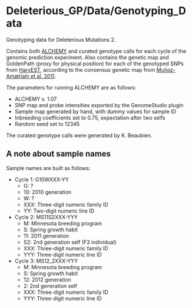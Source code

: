 # Deleterious_GP/Data/Genotyping_Data
Genotyping data for Deleterious Mutations 2. 

Contains both [ALCHEMY](http://alchemy.sourceforge.net/) and curated genotype
calls for each cycle of the genomic prediction experiment. Also contains the
genetic map and GoldenPath (proxy for physical position) for each of the
genotyped SNPs from [HarvEST](http://harvest.ucr.edu/), according to the
consensus genetic map from [Muñoz-Amatriaín et al. 2011](https://dl.sciencesocieties.org/publications/tpg/articles/4/3/238).

The parameters for running ALCHEMY are as follows:
- ALCHEMY v. 1.07
- SNP map and probe intensities exported by the GenomeStudio plugin
- Sample map generated by hand, with dummy values for sample ID
- Inbreeding coefficients set to 0.75, expectation after two selfs
- Random seed set to 12345

The curated genotype calls were generated by K. Beaubien.

## A note about sample names
Sample names are built as follows:
- Cycle 1: G10WXXX-YY
    - G: ?
    - 10: 2010 generation
    - W: ?
    - XXX: Three-digit numeric family ID
    - YY: Two-digit numeric line ID
- Cycle 2: MS11S2XXX-YYY
    - M: Minnesota breeding program
    - S: Spring growth habit
    - 11: 2011 generation
    - S2: 2nd generation self (F3 individual)
    - XXX: Three-digit numeric family ID
    - YYY: Three-digit numeric line ID
- Cycle 3: MS12_2XXX-YYY
    - M: Minnesota breeding program
    - S: Spring growth habit
    - 12: 2012 generation
    - 2: 2nd generation self
    - XXX: Three-digit numeric family ID
    - YYY: Three-digit numeric line ID
